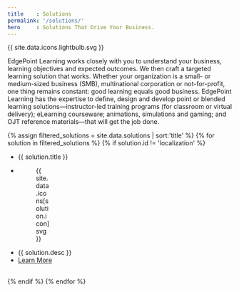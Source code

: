 ```yaml
---
title    : Solutions
permalink: '/solutions/'
hero     : Solutions That Drive Your Business.
---
```


{{ site.data.icons.lightbulb.svg }}

EdgePoint Learning works closely with you to understand your business, learning objectives and expected outcomes. We then craft a targeted learning solution that works. Whether your organization is a small- or medium-sized business (SMB), multinational corporation or not-for-profit, one thing remains constant: good learning equals good business. EdgePoint Learning has the expertise to define, design and develop point or blended learning solutions—instructor-led training programs (for classroom or virtual delivery); eLearning courseware; animations, simulations and gaming; and OJT reference materials—that will get the job done.

{% assign filtered_solutions = site.data.solutions | sort:'title' %}
{% for solution in filtered_solutions %}
  {% if solution.id != 'localization' %}
  <ul>
    <li>{{ solution.title }}</li>
    <li><figure style="width:32px">{{ site.data.icons[solution.icon]svg }}</figure></li>
    <li>{{ solution.desc }}</li>
    <li><a href='{{ solution.link }}'>Learn More</a></li>
  </ul>
  <br>
  {% endif %}
{% endfor %}

